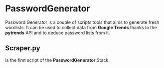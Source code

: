 # PasswordGenerator

Password Generator is a couple of scripts tools that aims to generate fresh wordlists. It can be used to collect data from **Google Trends** thanks to the **pytrends** API and to deduce password lists from it. 

## Scraper.py

Is the first script of the **PasswordGenerator** Stack. 
